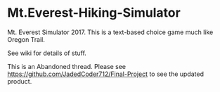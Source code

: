 # Mt.Everest-Hiking-Simulator
Mt. Everest Simulator 2017. This is a text-based choice game much like Oregon Trail.

See wiki for details of stuff.

This is an Abandoned thread. Please see https://github.com/JadedCoder712/Final-Project to see the updated product.
